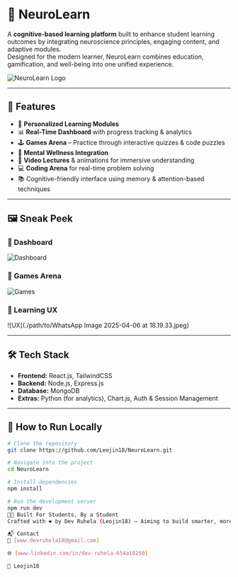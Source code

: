 # 🧠 NeuroLearn

A **cognitive-based learning platform** built to enhance student learning outcomes by integrating neuroscience principles, engaging content, and adaptive modules.  
Designed for the modern learner, NeuroLearn combines education, gamification, and well-being into one unified experience.

![NeuroLearn Logo](./path/to/logo.png) 

---

## 🚀 Features

- 🎯 **Personalized Learning Modules**
- 📊 **Real-Time Dashboard** with progress tracking & analytics
- 🕹️ **Games Arena** – Practice through interactive quizzes & code puzzles
- 🧘 **Mental Wellness Integration**
- 🎥 **Video Lectures** & animations for immersive understanding
- 💻 **Coding Arena** for real-time problem solving
- 📚 Cognitive-friendly interface using memory & attention-based techniques

---

## 🖼️ Sneak Peek

### 🔹 Dashboard
![Dashboard](./path/to/DASHBOARD1.png) 

### 🔹 Games Arena
![Games](./path/to/GAMES.png)

### 🔹 Learning UX
![UX](./path/to/WhatsApp Image 2025-04-06 at 18.19.33.jpeg)

---

## 🛠️ Tech Stack

- **Frontend:** React.js, TailwindCSS
- **Backend:** Node.js, Express.js
- **Database:** MongoDB
- **Extras:** Python (for analytics), Chart.js, Auth & Session Management

---

## 🧪 How to Run Locally

```bash
# Clone the repository
git clone https://github.com/Leojin18/NeuroLearn.git

# Navigate into the project
cd NeuroLearn

# Install dependencies
npm install

# Run the development server
npm run dev
👨‍🎓 Built For Students, By a Student
Crafted with ❤️ by Dev Ruhela (Leojin18) – Aiming to build smarter, more focused learners through tech.

📬 Contact
📧 [www.devruhela18@gmail.com]

🌐 [www.linkedin.com/in/dev-ruhela-654a10250]

🐙 Leojin18

